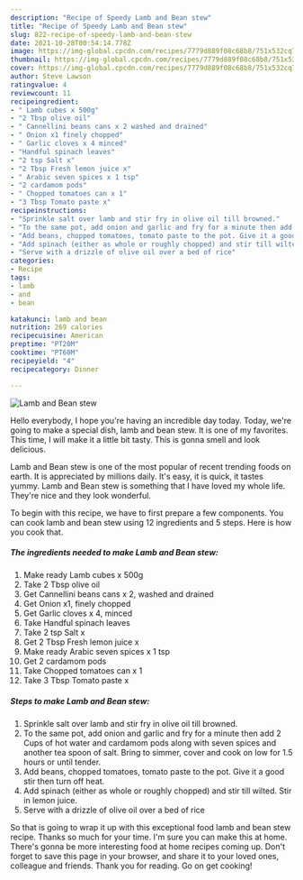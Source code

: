 ```yaml
---
description: "Recipe of Speedy Lamb and Bean stew"
title: "Recipe of Speedy Lamb and Bean stew"
slug: 822-recipe-of-speedy-lamb-and-bean-stew
date: 2021-10-28T00:54:14.778Z
image: https://img-global.cpcdn.com/recipes/7779d889f08c68b8/751x532cq70/lamb-and-bean-stew-recipe-main-photo.jpg
thumbnail: https://img-global.cpcdn.com/recipes/7779d889f08c68b8/751x532cq70/lamb-and-bean-stew-recipe-main-photo.jpg
cover: https://img-global.cpcdn.com/recipes/7779d889f08c68b8/751x532cq70/lamb-and-bean-stew-recipe-main-photo.jpg
author: Steve Lawson
ratingvalue: 4
reviewcount: 11
recipeingredient:
- " Lamb cubes x 500g"
- "2 Tbsp olive oil"
- " Cannellini beans cans x 2 washed and drained"
- " Onion x1 finely chopped"
- " Garlic cloves x 4 minced"
- "Handful spinach leaves"
- "2 tsp Salt x"
- "2 Tbsp Fresh lemon juice x"
- " Arabic seven spices x 1 tsp"
- "2 cardamom pods"
- " Chopped tomatoes can x 1"
- "3 Tbsp Tomato paste x"
recipeinstructions:
- "Sprinkle salt over lamb and stir fry in olive oil till browned."
- "To the same pot, add onion and garlic and fry for a minute then add 2 Cups of hot water and cardamom pods along with seven spices and another tea spoon of salt. Bring to simmer, cover and cook on low for 1.5 hours or until tender."
- "Add beans, chopped tomatoes, tomato paste to the pot. Give it a good stir then turn off heat."
- "Add spinach (either as whole or roughly chopped) and stir till wilted. Stir in lemon juice."
- "Serve with a drizzle of olive oil over a bed of rice"
categories:
- Recipe
tags:
- lamb
- and
- bean

katakunci: lamb and bean 
nutrition: 269 calories
recipecuisine: American
preptime: "PT20M"
cooktime: "PT60M"
recipeyield: "4"
recipecategory: Dinner

---
```



![Lamb and Bean stew](https://img-global.cpcdn.com/recipes/7779d889f08c68b8/751x532cq70/lamb-and-bean-stew-recipe-main-photo.jpg)

Hello everybody, I hope you're having an incredible day today. Today, we're going to make a special dish, lamb and bean stew. It is one of my favorites. This time, I will make it a little bit tasty. This is gonna smell and look delicious.



Lamb and Bean stew is one of the most popular of recent trending foods on earth. It is appreciated by millions daily. It's easy, it is quick, it tastes yummy. Lamb and Bean stew is something that I have loved my whole life. They're nice and they look wonderful.


To begin with this recipe, we have to first prepare a few components. You can cook lamb and bean stew using 12 ingredients and 5 steps. Here is how you cook that.

<!--inarticleads1-->

##### The ingredients needed to make Lamb and Bean stew:

1. Make ready  Lamb cubes x 500g
1. Take 2 Tbsp olive oil
1. Get  Cannellini beans cans x 2, washed and drained
1. Get  Onion x1, finely chopped
1. Get  Garlic cloves x 4, minced
1. Take Handful spinach leaves
1. Take 2 tsp Salt x
1. Get 2 Tbsp Fresh lemon juice x
1. Make ready  Arabic seven spices x 1 tsp
1. Get 2 cardamom pods
1. Take  Chopped tomatoes can x 1
1. Take 3 Tbsp Tomato paste x




<!--inarticleads2-->

##### Steps to make Lamb and Bean stew:

1. Sprinkle salt over lamb and stir fry in olive oil till browned.
1. To the same pot, add onion and garlic and fry for a minute then add 2 Cups of hot water and cardamom pods along with seven spices and another tea spoon of salt. Bring to simmer, cover and cook on low for 1.5 hours or until tender.
1. Add beans, chopped tomatoes, tomato paste to the pot. Give it a good stir then turn off heat.
1. Add spinach (either as whole or roughly chopped) and stir till wilted. Stir in lemon juice.
1. Serve with a drizzle of olive oil over a bed of rice




So that is going to wrap it up with this exceptional food lamb and bean stew recipe. Thanks so much for your time. I'm sure you can make this at home. There's gonna be more interesting food at home recipes coming up. Don't forget to save this page in your browser, and share it to your loved ones, colleague and friends. Thank you for reading. Go on get cooking!
